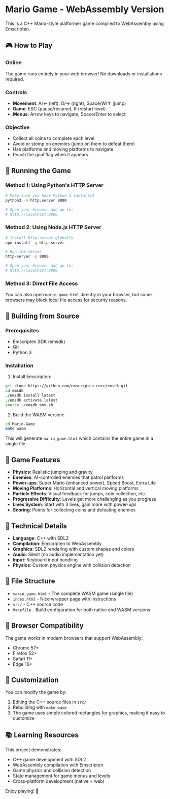# Mario Game - WebAssembly Version

This is a C++ Mario-style platformer game compiled to WebAssembly using Emscripten.

## 🎮 How to Play

### Online
The game runs entirely in your web browser! No downloads or installations required.

### Controls
- **Movement**: A/← (left), D/→ (right), Space/W/↑ (jump)
- **Game**: ESC (pause/resume), R (restart level)
- **Menus**: Arrow keys to navigate, Space/Enter to select

### Objective
- Collect all coins to complete each level
- Avoid or stomp on enemies (jump on them to defeat them)
- Use platforms and moving platforms to navigate
- Reach the goal flag when it appears

## 🚀 Running the Game

### Method 1: Using Python's HTTP Server
```bash
# Make sure you have Python 3 installed
python3 -m http.server 8000

# Open your browser and go to:
# http://localhost:8000
```

### Method 2: Using Node.js HTTP Server
```bash
# Install http-server globally
npm install -g http-server

# Run the server
http-server -p 8000

# Open your browser and go to:
# http://localhost:8000
```

### Method 3: Direct File Access
You can also open `mario_game.html` directly in your browser, but some browsers may block local file access for security reasons.

## 🔧 Building from Source

### Prerequisites
- Emscripten SDK (emsdk)
- Git
- Python 3

### Installation
1. Install Emscripten:
```bash
git clone https://github.com/emscripten-core/emsdk.git
cd emsdk
./emsdk install latest
./emsdk activate latest
source ./emsdk_env.sh
```

2. Build the WASM version:
```bash
cd Mario-Game
make wasm
```

This will generate `mario_game.html` which contains the entire game in a single file.

## 🎯 Game Features

- **Physics**: Realistic jumping and gravity
- **Enemies**: AI-controlled enemies that patrol platforms
- **Power-ups**: Super Mario (enhanced power), Speed Boost, Extra Life
- **Moving Platforms**: Horizontal and vertical moving platforms
- **Particle Effects**: Visual feedback for jumps, coin collection, etc.
- **Progressive Difficulty**: Levels get more challenging as you progress
- **Lives System**: Start with 3 lives, gain more with power-ups
- **Scoring**: Points for collecting coins and defeating enemies

## 🧬 Technical Details

- **Language**: C++ with SDL2
- **Compilation**: Emscripten to WebAssembly
- **Graphics**: SDL2 rendering with custom shapes and colors
- **Audio**: Silent (no audio implementation yet)
- **Input**: Keyboard input handling
- **Physics**: Custom physics engine with collision detection

## 📝 File Structure

- `mario_game.html` - The complete WASM game (single file)
- `index.html` - Nice wrapper page with instructions
- `src/` - C++ source code
- `Makefile` - Build configuration for both native and WASM versions

## 🌟 Browser Compatibility

The game works in modern browsers that support WebAssembly:
- Chrome 57+
- Firefox 52+
- Safari 11+
- Edge 16+

## 🎨 Customization

You can modify the game by:
1. Editing the C++ source files in `src/`
2. Rebuilding with `make wasm`
3. The game uses simple colored rectangles for graphics, making it easy to customize

## 📚 Learning Resources

This project demonstrates:
- C++ game development with SDL2
- WebAssembly compilation with Emscripten
- Game physics and collision detection
- State management for game menus and levels
- Cross-platform development (native + web)

Enjoy playing! 🍄 